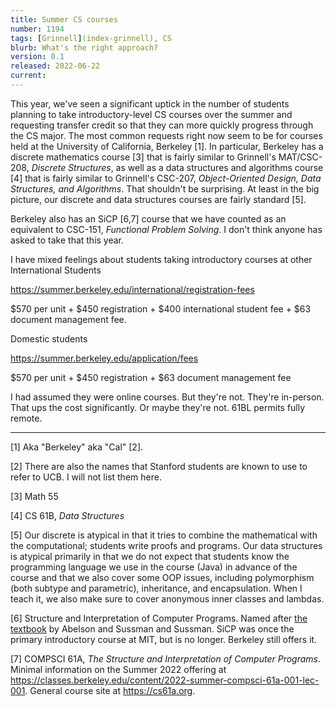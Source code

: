 ```yaml
---
title: Summer CS courses
number: 1194
tags: [Grinnell](index-grinnell), CS
blurb: What's the right approach?
version: 0.1
released: 2022-06-22
current: 
---
```

This year, we've seen a significant uptick in the number of students
planning to take introductory-level CS courses over the summer and
requesting transfer credit so that they can more quickly progress
through the CS major.  The most common requests right now seem to
be for courses held at the University of California, Berkeley [1].
In particular, Berkeley has a discrete mathematics course [3] that
is fairly similar to Grinnell's MAT/CSC-208, _Discrete Structures_,
as well as a data structures and algorithms course [4] that is
fairly similar to Grinnell's CSC-207, _Object-Oriented Design, Data
Structures, and Algorithms_.  That shouldn't be surprising.  At
least in the big picture, our discrete and data structures courses
are fairly standard [5].

Berkeley also has an SiCP [6,7] course that we have counted as an
equivalent to CSC-151, _Functional Problem Solving_.  I don't think
anyone has asked to take that this year.

I have mixed feelings about students taking introductory courses
at other
International Students

https://summer.berkeley.edu/international/registration-fees

$570 per unit + $450 registration + $400 international student fee + $63 document management fee.

Domestic students

https://summer.berkeley.edu/application/fees

$570 per unit + $450 registration + $63 document management fee

I had assumed they were online courses.  But they're not.  They're in-person.
That ups the cost significantly.  Or maybe they're not.  61BL permits fully
remote.

---

[1] Aka "Berkeley" aka "Cal" [2].

[2] There are also the names that Stanford students are known to use to
refer to UCB.  I will not list them here.

[3] Math 55

[4] CS 61B, _Data Structures_

[5] Our discrete is atypical in that it tries to combine the
mathematical with the computational; students write proofs and
programs.  Our data structures is atypical primarily in that we do
not expect that students know the programming language we use in
the course (Java) in advance of the course and that we also cover
some OOP issues, including polymorphism (both subtype and parametric),
inheritance, and encapsulation.  When I teach it, we also make sure
to cover anonymous inner classes and lambdas.

[6] Structure and Interpretation of Computer Programs.  Named after
[the textbook](https://mitpress.mit.edu/sites/default/files/sicp/index.html)
by Abelson and Sussman and Sussman.  SiCP was once the primary introductory
course at MIT, but is no longer.  Berkeley still offers it.

[7] COMPSCI 61A, _The Structure and Interpretation of Computer Programs_.
Minimal information on the Summer 2022 offering at
<https://classes.berkeley.edu/content/2022-summer-compsci-61a-001-lec-001>.
General course site at <https://cs61a.org>.
